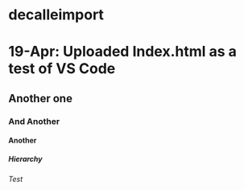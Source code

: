 # decalleimport
# 19-Apr: Uploaded Index.html as a test of VS Code
## Another one
### And Another
#### Another
##### Hierarchy
###### Test